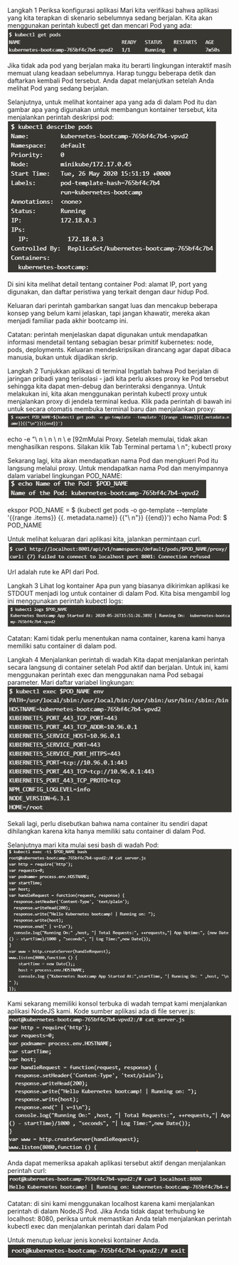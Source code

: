 Langkah 1 Periksa konfigurasi aplikasi
Mari kita verifikasi bahwa aplikasi yang kita terapkan di skenario sebelumnya sedang berjalan. Kita akan menggunakan perintah kubectl get dan mencari Pod yang ada:
![~](https://github.com/amharnh/tekn-cloud-computing/blob/master/minggu-14/Image/1.png)

Jika tidak ada pod yang berjalan maka itu berarti lingkungan interaktif masih memuat ulang keadaan sebelumnya. Harap tunggu beberapa detik dan daftarkan kembali Pod tersebut. Anda dapat melanjutkan setelah Anda melihat Pod yang sedang berjalan.

Selanjutnya, untuk melihat kontainer apa yang ada di dalam Pod itu dan gambar apa yang digunakan untuk membangun kontainer tersebut, kita menjalankan perintah deskripsi pod:
![~](https://github.com/amharnh/tekn-cloud-computing/blob/master/minggu-14/Image/2.png)


Di sini kita melihat detail tentang container Pod: alamat IP, port yang digunakan, dan daftar peristiwa yang terkait dengan daur hidup Pod.

Keluaran dari perintah gambarkan sangat luas dan mencakup beberapa konsep yang belum kami jelaskan, tapi jangan khawatir, mereka akan menjadi familiar pada akhir bootcamp ini.

Catatan: perintah menjelaskan dapat digunakan untuk mendapatkan informasi mendetail tentang sebagian besar primitif kubernetes: node, pods, deployments. Keluaran mendeskripsikan dirancang agar dapat dibaca manusia, bukan untuk dijadikan skrip.

Langkah 2 Tunjukkan aplikasi di terminal
Ingatlah bahwa Pod berjalan di jaringan pribadi yang terisolasi - jadi kita perlu akses proxy ke Pod tersebut sehingga kita dapat men-debug dan berinteraksi dengannya. Untuk melakukan ini, kita akan menggunakan perintah kubectl proxy untuk menjalankan proxy di jendela terminal kedua. Klik pada perintah di bawah ini untuk secara otomatis membuka terminal baru dan menjalankan proxy: 
![~](https://github.com/amharnh/tekn-cloud-computing/blob/master/minggu-14/Image/3.png)

echo -e "\ n \ n \ n \ e [92mMulai Proxy. Setelah memulai, tidak akan menghasilkan respons. Silakan klik Tab Terminal pertama \ n"; kubectl proxy

Sekarang lagi, kita akan mendapatkan nama Pod dan mengkueri Pod itu langsung melalui proxy. Untuk mendapatkan nama Pod dan menyimpannya dalam variabel lingkungan POD_NAME:
![~](https://github.com/amharnh/tekn-cloud-computing/blob/master/minggu-14/Image/4.png)

ekspor POD_NAME = $ (kubectl get pods -o go-template --template '{{range .items}} {{. metadata.name}} {{"\ n"}} {{end}}') echo Nama Pod: $ POD_NAME

Untuk melihat keluaran dari aplikasi kita, jalankan permintaan curl. ![~](https://github.com/amharnh/tekn-cloud-computing/blob/master/minggu-14/Image/5.png)

Url adalah rute ke API dari Pod.

Langkah 3 Lihat log kontainer
Apa pun yang biasanya dikirimkan aplikasi ke STDOUT menjadi log untuk container di dalam Pod. Kita bisa mengambil log ini menggunakan perintah kubectl logs: 
![~](https://github.com/amharnh/tekn-cloud-computing/blob/master/minggu-14/Image/6.png)

Catatan: Kami tidak perlu menentukan nama container, karena kami hanya memiliki satu container di dalam pod.

Langkah 4 Menjalankan perintah di wadah
Kita dapat menjalankan perintah secara langsung di container setelah Pod aktif dan berjalan. Untuk ini, kami menggunakan perintah exec dan menggunakan nama Pod sebagai parameter. Mari daftar variabel lingkungan: 
![~](https://github.com/amharnh/tekn-cloud-computing/blob/master/minggu-14/Image/7.png)

Sekali lagi, perlu disebutkan bahwa nama container itu sendiri dapat dihilangkan karena kita hanya memiliki satu container di dalam Pod.

Selanjutnya mari kita mulai sesi bash di wadah Pod: 
![~](https://github.com/amharnh/tekn-cloud-computing/blob/master/minggu-14/Image/8.png)

Kami sekarang memiliki konsol terbuka di wadah tempat kami menjalankan aplikasi NodeJS kami. Kode sumber aplikasi ada di file server.js:
![~](https://github.com/amharnh/tekn-cloud-computing/blob/master/minggu-14/Image/9.png)

Anda dapat memeriksa apakah aplikasi tersebut aktif dengan menjalankan perintah curl: 
![~](https://github.com/amharnh/tekn-cloud-computing/blob/master/minggu-14/Image/10.png)

Catatan: di sini kami menggunakan localhost karena kami menjalankan perintah di dalam NodeJS Pod. Jika Anda tidak dapat terhubung ke localhost: 8080, periksa untuk memastikan Anda telah menjalankan perintah kubectl exec dan menjalankan perintah dari dalam Pod

Untuk menutup keluar jenis koneksi kontainer Anda.
![~](https://github.com/amharnh/tekn-cloud-computing/blob/master/minggu-14/Image/11.png)